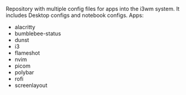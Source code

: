 Repository with multiple config files for apps into the i3wm system. It includes Desktop configs and notebook configs.
Apps:
- alacritty
- bumblebee-status
- dunst
- i3
- flameshot
- nvim
- picom
- polybar
- rofi
- screenlayout
